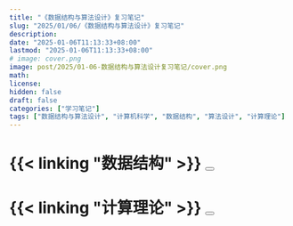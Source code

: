 ```yaml
---
title: "《数据结构与算法设计》复习笔记"
slug: "2025/01/06/《数据结构与算法设计》复习笔记"
description:
date: "2025-01-06T11:13:33+08:00"
lastmod: "2025-01-06T11:13:33+08:00"
# image: cover.png
image: post/2025/01-06-数据结构与算法设计复习笔记/cover.png
math:
license:
hidden: false
draft: false
categories: ["学习笔记"]
tags: ["数据结构与算法设计", "计算机科学", "数据结构", "算法设计", "计算理论"]
---
```


# {{< linking "数据结构" >}} <button onclick="toggleContent('content0')" id="button0"></button>
<div id="content0" style="display:none;">
{{< include "数据结构/index_.md" >}}
</div>


# {{< linking "计算理论" >}} <button onclick="toggleContent('content1')" id="button1"></button>
<div id="content1" style="display:none;">
{{< include "计算理论/index_.md" >}}
</div>

<style>
    .article-content button {
        background-color: #008CBA; /* Blue */
        border: none;
        color: white;
        padding: 10px 20px;
        text-align: center;
        text-decoration: none;
        display: inline-block;
        font-size: 14px;
        margin-left: 10px;
        cursor: pointer;
        border-radius: 5px;
        transition: background-color 0.3s ease;
        float: right; /* Align to the right */
        align-items: center;
        justify-content: center;
    }
    .article-content button:before {
        content: "显示内容";
    }
    .article-content button:after {
        content: "隐藏内容";
        display: none;
    }
    .article-content button.active {
        background-color: #FF9800; /* Orange when active */
    }
    .article-content button.active:before {
        display: none;
    }
    .article-content button.active:after {
        display: inline;
    }
    .article-content button:hover {
        background-color: #005f73; /* Darker blue on hover */
    }
    .article-content button.active:hover {
        background-color: #EF6C00; /* Darker orange on hover when active */
    }
</style>


<script>
    function toggleContent(id) {
        var content = document.getElementById(id);
        var button = document.querySelector(`#button${id.slice(-1)}`);
        if (content.style.display === "none") {
            content.style.display = "block";
            button.classList.add('active');
        } else {
            content.style.display = "none";
            button.classList.remove('active');
        }
    }
</script>
